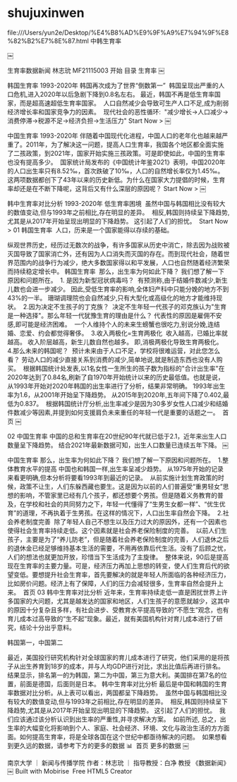 # shujuxinwen
file:///Users/yun2e/Desktop/%E4%B8%AD%E9%9F%A9%E7%94%9F%E8%82%B2%E7%8E%87.html
中韩生育率

￼
 
生育率数据新闻
林志玧 MF21115003
开始
目录
生育率
￼
 
韩国生育率
1993-2020年
韩国再次成为了世界“倒数第一”  韩国呈现出严重的人口危机,进入2020年以后急剧下降到0.8名左右。 最近，韩国不再是低生育率国家，而是超高速超低生育率国家。  人口自然减少会导致可生产人口不足,成为削弱经济增长率和国家竞争力的因素。  现代社会的恶性循环:  "减少增长→人口减少→消费停滞→税源不足→经济负担→生活压力"
Start Now >
￼
 
中国生育率
1993-2020年
伴随着中国现代化进程，中国人口的老年化也越来越严重了。2011年，为了解决这一问题，提高人口生育率，我国各个地区都全面实施了二孩政策，到2021年，国家开始实施三孩政策。可是即使如此，中国的生育率也没有提高多少。  国家统计局发布的《中国统计年鉴2021》表明，中国2020年的人口出生率只有8.52‰，首次跌破了10‰，人口的自然增长率仅为1.45‰。这两项数据都创下了43年以来的历史新低。为什么在国家大力提倡的时候，生育率却还是在不断下降呢，这背后又有什么深层的原因呢？
Start Now >
￼
 
韩中生育率对比分析
1993-2020年
低生育率困境  虽然中国与韩国相比没有较大的数值变动,但与1993年之前相比,存在明显的差异。  相反,韩国则持续呈下降趋势,尤其是从2017年开始呈现出明显的下降趋势。 这引起了人们的担忧。 
Start Now >
01 
韩国生育率 
人口，历来是一个国家能得以存续的基础。

纵观世界历史，经历过无数次的战争，有许多国家从历史中消亡，除去因为战败被灭国导致了国家消亡外，还有因为人口消失而灭国的存在。而到现代社会，随着世界范围内的战争行为减少，绝大多数国家得以和平发展，人口也自然随着经济繁荣而持续稳定增长中。
韩国生育率 
那么，出生率为何如此下降？ 我们想了解一下原因和问题所在。  1. 是因为新型冠状病毒吗？  有预测称,由于结婚件数减少,新生儿数也会进一步减少。 因此,受低生育率的影响,全体妇产科中只能分娩的地方不到43%的一半。 珊瑚调理院也会自然减少,只有大型化或高级化的地方才能维持现状。  2.因为决定不生孩子的丁克族？  决定不生年轻一代孩子的邓克族认为"生育是一种选择"。那么年轻一代犹豫生育的理由是什么？ 代表性的原因是雇佣不安感,即可能是经济困难。  一个人维持个人的未来生螃蟹也很吃力,别说分娩,连结婚、恋爱、约会都觉得奢侈。  3.收入两极化=生育两极化  收入越高，已婚比率就越高。 收入阶层越高，新生儿数自然也越多。 即,消极两极化导致生育两极化。  4.那么未来的韩国呢？  预计未来由于人口不足，学校将很难运营，对此您怎么看？ 劳动人口的减少直接关系到消费的减少,简单地说,就是制造东西也没有人购买。  根据韩国统计处发表,以1名女性一生所生的孩子数为指标的"合计出生率"在2020年达到了0.84名,刷新了自1970年开始统计以来的历史最低值。也就是说，从1993年开始对2020年韩国的出生率进行了分析，结果非常明确。 1993年出生率为1.6，从2001年开始呈下降趋势。 从2015年到2020年,五年间下降了0.402,最低为0.837。  根据韩国统计厅分析,出生率减少是因为30多岁女性人口减少和结婚件数减少等因素,并提到如何支援肩负未来重任的年轻一代是重要的话题之一。 
首页
￼
 
02 
中国生育率 
中国的总和生育率在20世纪90年代就已低于2.1，近年来出生人口数量呈下降趋势。 结合2021年最新数据可知，出生人口数量已连续五年下降。
￼
 
中国生育率
那么，出生率为何如此下降？ 我们想了解一下原因和问题所在。  1.整体教育水平的提高 中国也和韩国一样,出生率呈减少趋势。 从1975年开始的记录来看更明确,但本分析将要看1993年到最近的记录。  从前实施计划生育政策的时候，政策不让生，人们东躲西藏也要生。这是因为以前的人们普遍受“重男轻女”思想的影响，不管家里已经有几个孩子，都还想要个男孩。但是随着义务教育的普及，在学校和社会的共同努力之下，年轻一代懂得了“生男生女都一样”、“优生优育”的道理，不再执着于生男孩。在这样的情况下，人口出生率自然会下降。  2.社会养老制度完善  除了年轻人自己不想生以及压力过大的原因外，还有一个因素也使得社会生育率持续走低。这个因素就是社会养老保险制度的完善。  以前人们生孩子，主要是为了“养儿防老”，但是随着社会养老保险制度的完善，人们退休之后的退休金已经足够维持基本生活的需要，不用再依靠后代生活。没有了后顾之忧，人们的想法也就更加开放，珍惜当下生活成为了主旋律。  整体来说，90后是提高现在生育率的主要力量。可是，经济压力再加上思想的转变，使人们生育后代的欲望变低。要想提升社会生育率，首先要解决的就是年轻人所面临的各种经济压力，比如房价问题。经济上有了保障，人们的压力会减轻很多，生育率自然会提升上来。 
首页
03 
韩中生育率对比分析 
近年来，生育率持续走低一直是困扰世界上许多国家的大问题，尤其是越发达的国家和地区，人们生孩子的意愿就越少，这其中的原因十分复杂且多样，有社会进步、受教育水平提高导致的“不愿生”观念，也有育儿成本过高导致的“生不起”现象。最近，就有美国机构针对育儿成本进行了研究，结论十分出乎意料。

韩国第一，中国第二

最近，美国投行研究机构针对全球国家的育儿成本进行了研究，他们采用的是将孩子从出生养育到18岁的成本，并与人均GDP进行对比，求出比值后再进行排名。结果显示，排名第一的为韩国，第二为中国，第三为意大利。美国排在第7名的位置，前面是德国，后面则是日本。
韩中生育率对比分析 
最后是中国和韩国的生育率数据对比分析。从上表可以看出，两国都呈下降趋势。  虽然中国与韩国相比没有较大的数值变动,但与1993年之前相比,存在明显的差异。  相反,韩国则持续呈下降趋势,尤其是从2017年开始呈现出明显的下降趋势。 这引起了人们的担忧。  我们应该通过该分析认识到出生率的严重性,并寻求解决方案。  如前所述, 总之，出生率的大幅变化将影响到个人、家庭、社会经济、环境、文化与政治生活的方方面面。如何提高生育率，将是全球各国在这个世纪中都亟待解决的问题。  如果想看到更久远的数据，请参考下方的更多的数据 📊 
首页 更多的数据
￼
 
南京大学 ｜  新闻与传播学院 作者：林志玧 ｜ 指导教授：白净 教授 《数据新闻》
￼
Built with Mobirise ‌
Free HTML5 Creator
